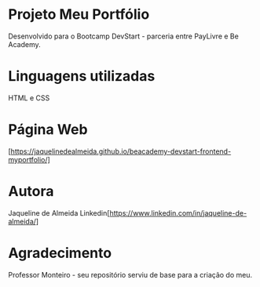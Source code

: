 # Projeto Meu Portfólio

Desenvolvido para o Bootcamp DevStart - parceria entre PayLivre e Be Academy.


# Linguagens utilizadas

HTML e CSS

# Página Web
[https://jaquelinedealmeida.github.io/beacademy-devstart-frontend-myportfolio/]

# Autora

Jaqueline de Almeida 
Linkedin[https://www.linkedin.com/in/jaqueline-de-almeida/]

# Agradecimento

Professor Monteiro - seu repositório serviu de base para a criação do meu.  
